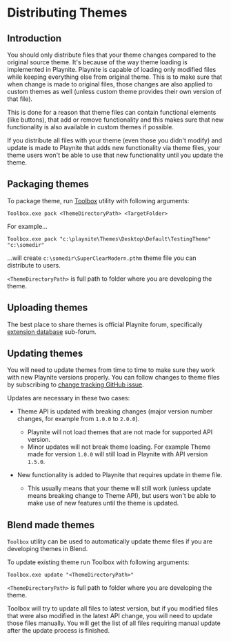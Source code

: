 # Distributing Themes

Introduction
---------------------

You should only distribute files that your theme changes compared to the original source theme. It's because of the way theme loading is implemented in Playnite. Playnite is capable of loading only modified files while keeping everything else from original theme. This is to make sure that when change is made to original files, those changes are also applied to custom themes as well (unless custom theme provides their own version of that file).

This is done for a reason that theme files can contain functional elements (like buttons), that add or remove functionality and this makes sure that new functionality is also available in custom themes if possible.

If you distribute all files with your theme (even those you didn't modify) and update is made to Playnite that adds new functionality via theme files, your theme users won't be able to use that new functionality until you update the theme.

Packaging themes
---------------------

To package theme, run [Toolbox](../toolbox.md) utility with following arguments:

```
Toolbox.exe pack <ThemeDirectoryPath> <TargetFolder>
```

For example...

```
Toolbox.exe pack "c:\playnite\Themes\Desktop\Default\TestingTheme" "c:\somedir"
```

...will create `c:\somedir\SuperClearModern.pthm` theme file you can distribute to users.

`<ThemeDirectoryPath>` is full path to folder where you are developing the theme.

Uploading themes
---------------------

The best place to share themes is official Playnite forum, specifically [extension database](https://playnite.link/forum/forum-3.html) sub-forum.

Updating themes
---------------------

You will need to update themes from time to time to make sure they work with new Playnite versions properly. You can follow changes to theme files by subscribing to [change tracking GitHub issue](https://github.com/JosefNemec/Playnite/issues/1259).

Updates are necessary in these two cases:

* Theme API is updated with breaking changes (major version number changes, for example from `1.0.0` to `2.0.0`).
  * Playnite will not load themes that are not made for supported API version.
  * Minor updates will not break theme loading. For example Theme made for version `1.0.0` will still load in Playnite with API version `1.5.0`.

* New functionality is added to Playnite that requires update in theme file.
  * This usually means that your theme will still work (unless update means breaking change to Theme API), but users won't be able to make use of new features until the theme is updated.

Blend made themes
---------------------

`Toolbox` utility can be used to automatically update theme files if you are developing themes in Blend.

To update existing theme run Toolbox with following arguments:

```
Toolbox.exe update "<ThemeDirectoryPath>"
```

`<ThemeDirectoryPath>` is full path to folder where you are developing the theme.

Toolbox will try to update all files to latest version, but if you modified files that were also modified in the latest API change, you will need to update those files manually. You will get the list of all files requiring manual update after the update process is finished.